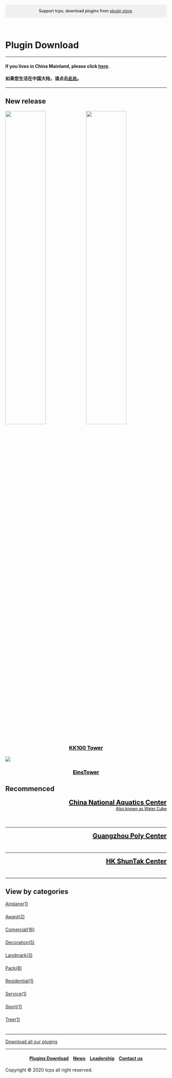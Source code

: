 <head>
<style>
h1 {text-align: center;}
h2 {text-align: left;}
h4 {text-align: center;}
h3 {text-align: center;}
p {text-align: center;}
</style>
<style type="text/css">
  #left{
        text-align:left;
  }
  #a_left{
        text-align:left;
        height: 40px
  }
  #right{
        text-align:right;
  }
  #title{
        font-size:20px;
        text-align:right;
        font-weight:bold;
  }
  #des{
        font-size:12.5px;
        text-align:right;
  }
  #banner_support{
                 font-size:12.5px;
                 line-height: 40px;
                 background-color: #f0f0f0;
                 weight: 100%;
                 color: #000000;
                 text-align: center;
	</style>
</head>
<script>
console.log("So, you want to use inspect tool? Still those words, support tcps, download plugins from plugin store.");
function myFunction(){
	var r=confirm("Support tcps, download plugins from plugin store.\nClick the confrim buttton to visit plugin store.");
	if (r==true){
                 window.location.assign("/jump/plugin-store")
	}
	else{
	
	}
}
window.onload=myFunction
</script>
<div id="banner_support">Support tcps, download plugins from <a href="/jump/plugin-store/">plugin store</a>.</div>
<div style="height: 30px"></div>
<h1><div id="left">Plugin Download</div></h1>
<hr>
<h4><div id="left">If you lives in China Mainland, please click <a href="/plugins/download/cn/eng">here</a>.</div></h4>
<h4><div id="left">如果您生活在中国大陆，请点击<a href="/plugins/download/cn">此处</a>。</div></h4>
<hr>
<h2>New release</h2>
<a href="/plugins/KK100.zip"><img src="//ttcps.github.io/images/tcps_kk100-day_.png" style="width:50%;"></a><a href="/plugins/KK100.zip"><img src="//ttcps.github.io/images/tcps_kk100-night_.png" style="width:50%;"></a>
<h3><a href="/plugins/KK100.zip" style="color:black;">KK100 Tower</a></h3>
<a href="/plugins/EinsTower by TCPS Team.zip"><img src="//ttcps.github.io/images/tcps_enistower_thumbnail_compressed_.jpg"></a>
<h3><a href="/plugins/Tropical Hotel by TCPS Team.zip" style="color:black;">EinsTower</a></h3>
<h2>Recommenced</h2>
<div style="height: 75px">
<div id="title"><a href="/plugins/China National Aquatics Center by TCPS Team.zip" style="color:black;">China National Aquatics Center</a></div>
<div id="des"><a href="/plugins/China National Aquatics Center by TCPS Team.zip" style="color:black;">Also known as Water Cube</a></div>
</div>
<hr>
<div style="height: 50px">
<div id="title"><a href="/plugins/Guangzhou Poly Center by TCPS Team.zip" style="color:black;">Guangzhou Poly Center</a></div>
</div>
<hr>
<div style="height: 50px">
<div id="title"><a href="/plugins/HK ShunTak Center by TCPS Team.zip" style="color:black;">HK ShunTak Center</a></div>
</div>
<hr>
<h2>View by categories</h2>
<div id="a_left"><a href="airplane/">Airplane(1)</a></div>
<div id="a_left"><a href="award/">Award(2)</a></div>
<div id="a_left"><a href="commercial/">Comercial(16)</a></div>
<div id="a_left"><a href="decoration/">Decoration(5)</a></div>
<div id="a_left"><a href="landmark/">Landmark(3)</a></div>
<div id="a_left"><a href="pack/">Pack(8)</a></div>
<div id="a_left"><a href="residential/">Residential(1)</a></div>
<div id="a_left"><a href="service/">Service(1)</a></div>
<div id="a_left"><a href="sport/">Sport(1)</a></div>
<div id="a_left"><a href="tree/">Tree(1)</a></div>
<hr>
<a href="https://ttcps.github.io/plugins/tcps_all-plugins_20200804.zip" style="text-align: center;">Download all our plugins</a>
<hr>
<h4><a href="/plugins/download">Plugins Download</a>&emsp;<a href="/news">News</a>&emsp;<a href="/leadership">Leadership</a>&emsp;<a href="/contact">Contact us</a></h4>
Copyright © 2020 tcps all right reserved.
